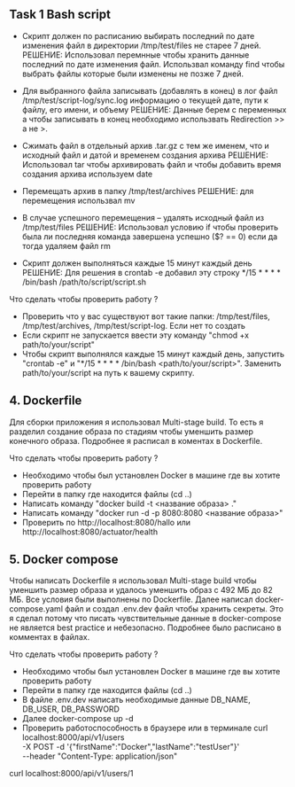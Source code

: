 ## Task 1 Bash script

- Скрипт должен по расписанию выбирать последний по дате изменения файл в директории
/tmp/test/files не старее 7 дней.
РЕШЕНИЕ: Использовал перемнные чтобы хранить данные последний по дате изменения файл. Использвал команду find чтобы выбрать файлы которые были изменены не позже 7 дней.

- Для выбранного файла записывать (добавлять в конец) в лог файл /tmp/test/script-log/sync.log
информацию о текущей дате, пути к файлу, его имени, и объему
РЕШЕНИЕ: Данные берем с переменных а чтобы записывать в конец необходимо использвать Redirection >>  а не >.

- Сжимать файл в отдельный архив .tar.gz с тем же именем, что и исходный файл и датой и временем
создания архива
РЕШЕНИЕ: Использовал tar чтобы архивировать файл и чтобы добавить время создания архива используем date 

- Перемещать архив в папку /tmp/test/archives
РЕШЕНИЕ: для перемещения использвал mv

- В случае успешного перемещения – удалять исходный файл из /tmp/test/files
РЕШЕНИЕ: Использовал условию if чтобы проверить была ли последняя команда завершена успешно ($? == 0) если да тогда удаляем файл rm

- Скрипт должен выполняться каждые 15 минут каждый день
РЕШЕНИЕ: Для решения в crontab -e добавил эту строку */15 * * * * /bin/bash /path/to/script/script.sh


Что сделать чтобы проверить работу ?
- Проверить что у вас существуют вот такие папки: /tmp/test/files, /tmp/test/archives, /tmp/test/script-log. Если нет то создать
- Если скрипт не запускается ввести эту команду "chmod +x path/to/your/script"
- Чтобы скрипт выполнялся каждые 15 минут каждый день, запустить "crontab -e"  и "*/15 * * * * /bin/bash <path/to/your/script>". Заменить path/to/your/script на путь к вашему скрипту.

## 4. Dockerfile

Для сборки приложения я использовал Multi-stage build. То есть я разделил создание образа по стадиям чтобы уменшить размер конечного образа. Подробнее я расписал в коментах в Dockerfile.

Что сделать чтобы проверить работу ?
- Необходимо чтобы был установлен Docker в машине где вы хотите проверить работу
- Перейти в папку где находится файлы (cd ..)
- Написать команду "docker build -t <название образа> ."
- Написать команду "docker run -d -p 8080:8080 <название образа>"
- Проверить по http://localhost:8080/hallo или http://localhost:8080/actuator/health 


## 5. Docker compose


Чтобы написать Dockerfile я использовал Multi-stage build чтобы уменшить размер образа и удалось уменшить образ с 492 МБ до 82 МБ. Все условия были выполнены по Dockerfile. 
Далее написал docker-compose.yaml файл и создал .env.dev файл чтобы хранить секреты. Это я сделал потому что писать чувствительные данные в docker-compose не является best practice и небезопасно. Подробнее было расписано в комментах в файлах.

Что сделать чтобы проверить работу ?
- Необходимо чтобы был установлен Docker в машине где вы хотите проверить работу
- Перейти в папку где находится файлы (cd ..)
- В файле .env.dev написать необходимые данные DB_NAME, DB_USER, DB_PASSWORD
- Далее docker-compose up -d
- Проверить работоспособность в браузере или в терминале
curl localhost:8000/api/v1/users \
  -X POST -d '{"firstName":"Docker","lastName":"testUser"}' \
  --header "Content-Type: application/json"

curl localhost:8000/api/v1/users/1
